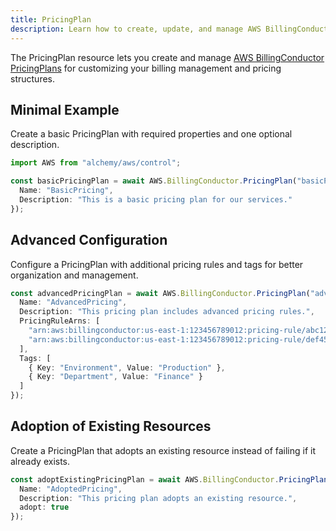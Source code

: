 ```yaml
---
title: PricingPlan
description: Learn how to create, update, and manage AWS BillingConductor PricingPlans using Alchemy Cloud Control.
---
```



The PricingPlan resource lets you create and manage [AWS BillingConductor PricingPlans](https://docs.aws.amazon.com/billingconductor/latest/userguide/) for customizing your billing management and pricing structures.

## Minimal Example

Create a basic PricingPlan with required properties and one optional description.

```ts
import AWS from "alchemy/aws/control";

const basicPricingPlan = await AWS.BillingConductor.PricingPlan("basicPricingPlan", {
  Name: "BasicPricing",
  Description: "This is a basic pricing plan for our services."
});
```

## Advanced Configuration

Configure a PricingPlan with additional pricing rules and tags for better organization and management.

```ts
const advancedPricingPlan = await AWS.BillingConductor.PricingPlan("advancedPricingPlan", {
  Name: "AdvancedPricing",
  Description: "This pricing plan includes advanced pricing rules.",
  PricingRuleArns: [
    "arn:aws:billingconductor:us-east-1:123456789012:pricing-rule/abc123",
    "arn:aws:billingconductor:us-east-1:123456789012:pricing-rule/def456"
  ],
  Tags: [
    { Key: "Environment", Value: "Production" },
    { Key: "Department", Value: "Finance" }
  ]
});
```

## Adoption of Existing Resources

Create a PricingPlan that adopts an existing resource instead of failing if it already exists.

```ts
const adoptExistingPricingPlan = await AWS.BillingConductor.PricingPlan("adoptExistingPricingPlan", {
  Name: "AdoptedPricing",
  Description: "This pricing plan adopts an existing resource.",
  adopt: true
});
```
